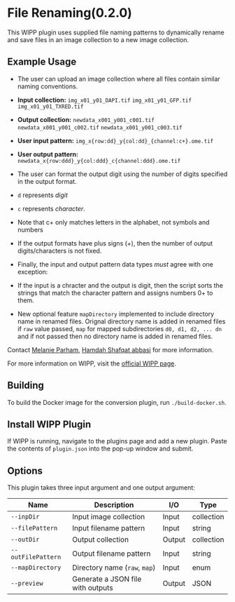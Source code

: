 # File Renaming(0.2.0)
This WIPP plugin uses supplied file naming patterns to dynamically
rename and save files in an image collection to a new image collection.

## Example Usage
* The user can upload an image collection where all files contain similar
naming conventions.

 * **Input collection:**
`img_x01_y01_DAPI.tif`
`img_x01_y01_GFP.tif`
`img_x01_y01_TXRED.tif`

 * **Output collection:**
`newdata_x001_y001_c001.tif`
`newdata_x001_y001_c002.tif`
`newdata_x001_y001_c003.tif`

 * **User input pattern:**
`img_x{row:dd}_y{col:dd}_{channel:c+}.ome.tif`

 * **User output pattern:**
`newdata_x{row:ddd}_y{col:ddd}_c{channel:ddd}.ome.tif`

* The user can format the output digit using the number of digits
specified in the output format.
 * `d` represents *digit*
 * `c` represents *character*.

* Note that c+ only matches letters in the alphabet, not symbols and numbers

* If the output formats have plus signs (+), then the number of output
digits/characters is not fixed.

* Finally, the input and output pattern data types *must* agree with one
exception:
 * If the input is a chracter and the output is digit,
then the script sorts the strings that match the character pattern and
assigns numbers 0+ to them.

* New optional feature `mapDirectory` implemented to include directory name in renamed files. Orignal directory name is added  in renamed files if `raw` value passed, `map` for mapped subdirectories `d0, d1, d2, ... dn` and if not passed then no directory name is added in renamed files.


Contact [Melanie Parham](mailto:melanie.parham@axleinfo.com), [Hamdah Shafqat abbasi](mailto:hamdahshafqat.abbasi@nih.gov) for more
information.

For more information on WIPP, visit the
[official WIPP page](https://isg.nist.gov/deepzoomweb/software/wipp).

## Building

To build the Docker image for the conversion plugin, run
`./build-docker.sh`.

## Install WIPP Plugin

If WIPP is running, navigate to the plugins page and add a new plugin.
Paste the contents of `plugin.json` into the pop-up window and submit.

## Options

This plugin takes three input argument and one output argument:

| Name               | Description                       | I/O      | Type       |
|--------------------|-----------------------------------|----------|------------|
| `--inpDir`         | Input image collection            | Input    | collection |
| `--filePattern`    | Input filename pattern            | Input    | string     |
| `--outDir`         | Output collection                 | Output   | collection |
| `--outFilePattern` | Output filename pattern           | Input    | string     |
| `--mapDirectory`   | Directory name (`raw`, `map`)     | Input    | enum       |
| `--preview`        | Generate a JSON file with outputs | Output   | JSON       |
